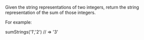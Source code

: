 Given the string representations of two integers, return the string representation of the sum of those integers.

For example:

sumStrings('1','2') // => '3'